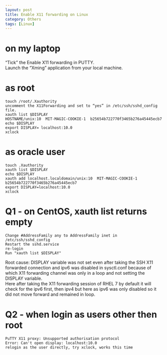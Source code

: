 ```yaml
---
layout: post
title: Enable X11 forwarding on Linux  
category: Others
tags: [Linux]
---
```

# on my laptop   
“Tick” the Enable X11 forwarding in PUTTY.  
Launch the “Xming” application from your local machine.  

# as root   
```
touch /root/.Xauthority  
uncomment the X11Forwarding and set to “yes” in /etc/ssh/sshd_config file.  
xauth list $DISPLAY  
HOSTNAME/unix:10  MIT-MAGIC-COOKIE-1  b25654b722770f3465b276a45445ecb7  
echo $DISPLAY  
export DISPLAY= localhost:10.0    
xclock   
```
# as oracle user 
```
touch .Xauthority
xauth list $DISPLAY 
echo $DISPLAY
xauth add localhost.localdomain/unix:10  MIT-MAGIC-COOKIE-1  b25654b722770f3465b276a45445ecb7
export DISPLAY=localhost:10.0
xclock
```
# Q1 - on CentOS, xauth list returns empty 
```
Change #AddressFamily any to AddressFamily inet in /etc/ssh/sshd_config
Restart the sshd.service
re-login 
Run "xauth list $DISPLAY"
```
Root cause: DISPLAY variable was not set even after taking the SSH X11 forwarded connection and ipv6 was disabled in sysctl.conf because of which X11 forwarding channel was only in a loop and not setting the DISPLAY variable.  
Here after taking the X11 forwarding session of RHEL 7 by default it will check for the ipv6 first, then ipv4 but here as ipv6 was only disabled so it did not move forward and remained in loop.  


# Q2 - when login as users other then root
``` 
PuTTY X11 proxy: Unsupported authorisation protocol
Error: Can't open display: localhost:10.0
relogin as the user directly, try xclock, works this time 
```
